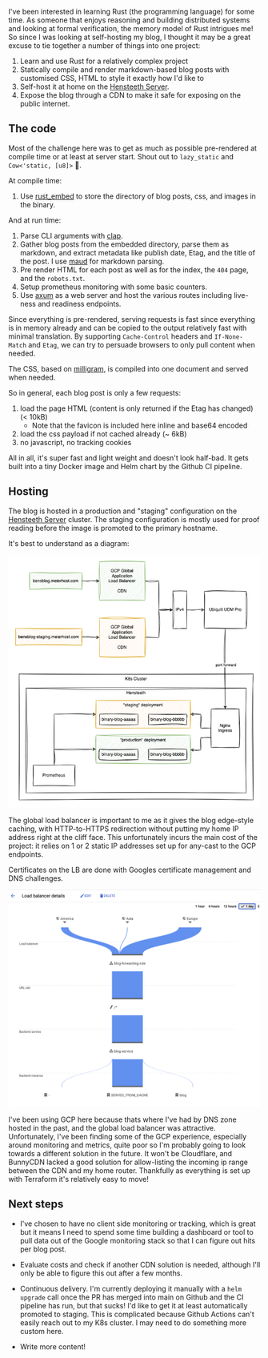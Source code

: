 <meta x-title="A binary blog"/>

I've been interested in learning Rust (the programming language) for some time. As someone that enjoys reasoning and building distributed systems and looking at formal verification, the memory model of Rust intrigues me! So since I was looking at self-hosting my blog, I thought it may be a great excuse to tie together a number of things into one project:

1. Learn and use Rust for a relatively complex project
2. Statically compile and render markdown-based blog posts with customised CSS, HTML to style it exactly how I'd like to
3. Self-host it at home on the [Hensteeth Server](../20230705-home-lab-infrastructure).
4. Expose the blog through a CDN to make it safe for exposing on the public internet.

## The code

Most of the challenge here was to get as much as possible pre-rendered at compile time or at least at server start. Shout out to `lazy_static` and `Cow<'static, [u8]>` 🙌.

At compile time:

1. Use [rust_embed](https://docs.rs/rust-embed/latest/rust_embed/) to store the directory of blog posts, css, and images in the binary.

And at run time:

1. Parse CLI arguments with [clap](https://docs.rs/clap/latest/clap/).
2. Gather blog posts from the embedded directory, parse them as markdown, and extract metadata like publish date, Etag, and the title of the post. I use [maud](https://docs.rs/maud/latest/maud/) for markdown parsing.
3. Pre render HTML for each post as well as for the index, the `404` page, and the `robots.txt`.
4. Setup prometheus monitoring with some basic counters.
5. Use [axum](https://docs.rs/axum/latest/axum/) as a web server and host the various routes including live-ness and readiness endpoints.

Since everything is pre-rendered, serving requests is fast since everything is in memory already and can be copied to the output relatively fast with minimal translation. By supporting `Cache-Control` headers and `If-None-Match` and `Etag`, we can try to persuade browsers to only pull content when needed.

The CSS, based on [milligram](https://milligram.io/), is compiled into one document and served when needed.

So in general, each blog post is only a few requests:

1. load the page HTML (content is only returned if the Etag has changed) (< 10kB)
    - Note that the favicon is included here inline and base64 encoded
2. load the css payload if not cached already (~ 6kB)
3. no javascript, no tracking cookies

All in all, it's super fast and light weight and doesn't look half-bad. It gets built into a tiny Docker image and Helm chart by the Github CI pipeline.

## Hosting

The blog is hosted in a production and "staging" configuration on the [Hensteeth Server](../20230705-home-lab-infrastructure) cluster. The staging configuration is mostly used for proof reading before the image is promoted to the primary hostname.

It's best to understand as a diagram:

![diagram showing k8s deployment, port forwarding, and google load balancer](blog-infra.drawio.png)

The global load balancer is important to me as it gives the blog edge-style caching, with HTTP-to-HTTPS redirection without putting my home IP address right at the cliff face. This unfortunately incurs the main cost of the project: it relies on 1 or 2 static IP addresses set up for any-cast to the GCP endpoints.

Certificates on the LB are done with Googles certificate management and DNS challenges.

![traffic flow with caching](flow.png)

I've been using GCP here because thats where I've had by DNS zone hosted in the past, and the global load balancer was attractive. Unfortunately, I've been finding some of the GCP experience, especially around monitoring and metrics, quite poor so I'm probably going to look towards a different solution in the future. It won't be Cloudflare, and BunnyCDN lacked a good solution for allow-listing the incoming ip range between the CDN and my home router. Thankfully as everything is set up with Terraform it's relatively easy to move!

## Next steps

- I've chosen to have no client side monitoring or tracking, which is great but it means I need to spend some time building a dashboard or tool to pull data out of the Google monitoring stack so that I can figure out hits per blog post.

- Evaluate costs and check if another CDN solution is needed, although I'll only be able to figure this out after a few months.

- Continuous delivery. I'm currently deploying it manually with a `helm upgrade` call once the PR has merged into main on Github and the CI pipeline has run, but that sucks! I'd like to get it at least automatically promoted to staging. This is complicated because Github Actions can't easily reach out to my K8s cluster. I may need to do something more custom here.

- Write more content!
